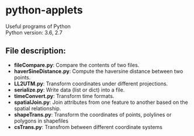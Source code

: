 # python-applets
Useful programs of Python</br>
Python version: 3.6, 2.7</br>

## File description:
- **fileCompare.py**:       Compare the contents of two files.</br>
- **haverSineDistance.py**: Compute the haversine distance between two points.</br>
- **LL2UTM.py**:            Transform coordinates under different projections.</br>
- **serialize.py**:         Write data (list or dict) into a file.</br>
- **timeConvert.py**:       Transform time formats.</br>
- **spatialJoin.py**:       Join attributes from one feature to another based on the spatial relationship.</br>
- **shapeTrans.py**:        Transform the coordinates of points, polylines or polygons in shapefiles</br>
- **csTrans.py**:           Transfrom between different coordinate systems</br>